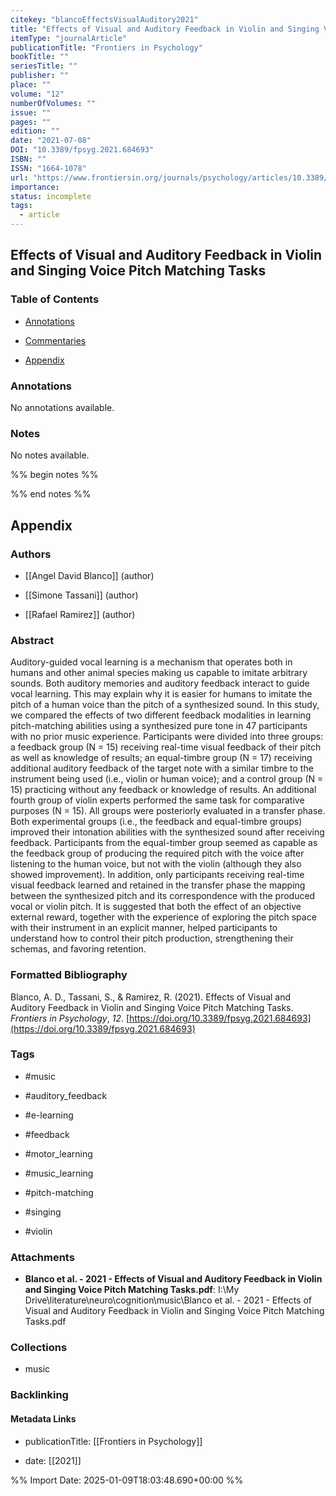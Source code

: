 ```yaml
---
citekey: "blancoEffectsVisualAuditory2021"
title: "Effects of Visual and Auditory Feedback in Violin and Singing Voice Pitch Matching Tasks"
itemType: "journalArticle"
publicationTitle: "Frontiers in Psychology"
bookTitle: ""
seriesTitle: ""
publisher: ""
place: ""
volume: "12"
numberOfVolumes: ""
issue: ""
pages: ""
edition: ""
date: "2021-07-08"
DOI: "10.3389/fpsyg.2021.684693"
ISBN: ""
ISSN: "1664-1078"
url: "https://www.frontiersin.org/journals/psychology/articles/10.3389/fpsyg.2021.684693/full"
importance: 
status: incomplete
tags:
  - article
---
```


## Effects of Visual and Auditory Feedback in Violin and Singing Voice Pitch Matching Tasks

### Table of Contents

- [Annotations](#annotations)

+ [Commentaries](#commentaries)

- [Appendix](#appendix)

### Annotations


No annotations available.


### Notes


No notes available.


%% begin notes %%

<!-- Write your personal notes here -->

%% end notes %%

## Appendix

### Authors


- [[Angel David Blanco]] (author)

- [[Simone Tassani]] (author)

- [[Rafael Ramirez]] (author)



### Abstract

<p>Auditory-guided vocal learning is a mechanism that operates both in humans and other animal species making us capable to imitate arbitrary sounds. Both auditory memories and auditory feedback interact to guide vocal learning. This may explain why it is easier for humans to imitate the pitch of a human voice than the pitch of a synthesized sound. In this study, we compared the effects of two different feedback modalities in learning pitch-matching abilities using a synthesized pure tone in 47 participants with no prior music experience. Participants were divided into three groups: a feedback group (<italic>N</italic> = 15) receiving real-time visual feedback of their pitch as well as knowledge of results; an equal-timbre group (<italic>N</italic> = 17) receiving additional auditory feedback of the target note with a similar timbre to the instrument being used (i.e., violin or human voice); and a control group (<italic>N</italic> = 15) practicing without any feedback or knowledge of results. An additional fourth group of violin experts performed the same task for comparative purposes (<italic>N</italic> = 15). All groups were posteriorly evaluated in a transfer phase. Both experimental groups (i.e., the feedback and equal-timbre groups) improved their intonation abilities with the synthesized sound after receiving feedback. Participants from the equal-timber group seemed as capable as the feedback group of producing the required pitch with the voice after listening to the human voice, but not with the violin (although they also showed improvement). In addition, only participants receiving real-time visual feedback learned and retained in the transfer phase the mapping between the synthesized pitch and its correspondence with the produced vocal or violin pitch. It is suggested that both the effect of an objective external reward, together with the experience of exploring the pitch space with their instrument in an explicit manner, helped participants to understand how to control their pitch production, strengthening their schemas, and favoring retention.</p>


### Formatted Bibliography

Blanco, A. D., Tassani, S., & Ramirez, R. (2021). Effects of Visual and Auditory Feedback in Violin and Singing Voice Pitch Matching Tasks. _Frontiers in Psychology_, _12_. [https://doi.org/10.3389/fpsyg.2021.684693](https://doi.org/10.3389/fpsyg.2021.684693)


### Tags


- #music

- #auditory_feedback

- #e-learning

- #feedback

- #motor_learning

- #music_learning

- #pitch-matching

- #singing

- #violin




### Attachments


- **Blanco et al. - 2021 - Effects of Visual and Auditory Feedback in Violin and Singing Voice Pitch Matching Tasks.pdf**: I:\My Drive\literature\neuro\cognition\music\Blanco et al. - 2021 - Effects of Visual and Auditory Feedback in Violin and Singing Voice Pitch Matching Tasks.pdf




### Collections


- music





### Backlinking


#### Metadata Links


- publicationTitle: [[Frontiers in Psychology]]




- date: [[2021]]






%% Import Date: 2025-01-09T18:03:48.690+00:00 %%
